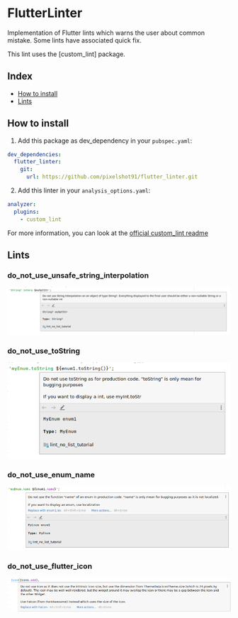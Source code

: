 # FlutterLinter

Implementation of Flutter lints which warns the user about common mistake.
Some lints have associated quick fix.

This lint uses the [custom_lint] package.

## Index
- [How to install](#How-to-install)
- [Lints](#Lints)

## How to install
1. Add this package as dev_dependency in your `pubspec.yaml`:
```yaml
dev_dependencies:
  flutter_linter:
    git:
      url: https://github.com/pixelshot91/flutter_linter.git
```
2. Add this linter in your `analysis_options.yaml`:
```yaml
analyzer:
  plugins:
    - custom_lint
```

For more information, you can look at the [official custom_lint readme](https://github.com/invertase/dart_custom_lint#using-our-custom-lint-package-in-an-application)



## Lints

### do_not_use_unsafe_string_interpolation
![](example/screenshot/do_not_use_unsafe_string_interpolation.png)

### do_not_use_toString
![](example/screenshot/do_not_use_toString.png)

### do_not_use_enum_name
![](example/screenshot/do_not_use_enum_name.png)

### do_not_use_flutter_icon
![](example/screenshot/do_not_use_flutter_icon.png)

